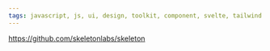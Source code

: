 ```yaml
---
tags: javascript, js, ui, design, toolkit, component, svelte, tailwind
---
```


https://github.com/skeletonlabs/skeleton